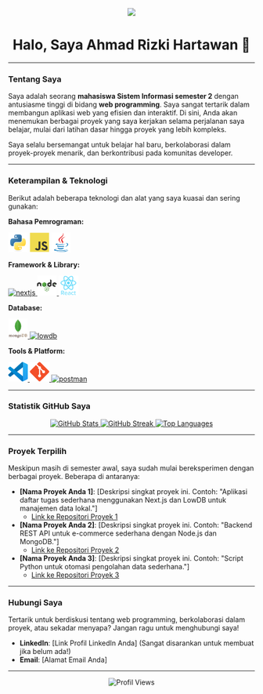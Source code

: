 <div id="header" align="center">
  <img src="https://media.giphy.com/media/M9gbBd9nrX9nDQL0Bt/giphy.gif" width="100"/>
</div>

<div align="center">
  <h1>Halo, Saya Ahmad Rizki Hartawan 👋</h1>
</div>

---

### Tentang Saya

Saya adalah seorang **mahasiswa Sistem Informasi semester 2** dengan antusiasme tinggi di bidang **web programming**. Saya sangat tertarik dalam membangun aplikasi web yang efisien dan interaktif. Di sini, Anda akan menemukan berbagai proyek yang saya kerjakan selama perjalanan saya belajar, mulai dari latihan dasar hingga proyek yang lebih kompleks.

Saya selalu bersemangat untuk belajar hal baru, berkolaborasi dalam proyek-proyek menarik, dan berkontribusi pada komunitas developer.

---

### Keterampilan & Teknologi

Berikut adalah beberapa teknologi dan alat yang saya kuasai dan sering gunakan:

**Bahasa Pemrograman:**
<p align="left">
  <a href="https://www.python.org/" target="_blank" rel="noreferrer"><img src="https://raw.githubusercontent.com/devicons/devicon/master/icons/python/python-original.svg" alt="python" width="40" height="40"/></a>
  <a href="https://developer.mozilla.org/en-US/docs/Web/JavaScript" target="_blank" rel="noreferrer"><img src="https://raw.githubusercontent.com/devicons/devicon/master/icons/javascript/javascript-original.svg" alt="javascript" width="40" height="40"/></a>
  <a href="https://www.java.com" target="_blank" rel="noreferrer"><img src="https://raw.githubusercontent.com/devicons/devicon/master/icons/java/java-original.svg" alt="java" width="40" height="40"/></a>
</p>

**Framework & Library:**
<p align="left">
  <a href="https://nextjs.org/" target="_blank" rel="noreferrer"> <img src="https://cdn.worldvectorlogo.com/logos/nextjs-2.svg" alt="nextjs" width="40" height="40"/> </a>
  <a href="https://nodejs.org/en/" target="_blank" rel="noreferrer"> <img src="https://raw.githubusercontent.com/devicons/devicon/master/icons/nodejs/nodejs-original-wordmark.svg" alt="nodejs" width="40" height="40"/> </a>
  <a href="https://react.dev/" target="_blank" rel="noreferrer"> <img src="https://raw.githubusercontent.com/devicons/devicon/master/icons/react/react-original-wordmark.svg" alt="react" width="40" height="40"/> </a>
</p>

**Database:**
<p align="left">
  <a href="https://www.mongodb.com/" target="_blank" rel="noreferrer"> <img src="https://raw.githubusercontent.com/devicons/devicon/master/icons/mongodb/mongodb-original-wordmark.svg" alt="mongodb" width="40" height="40"/> </a>
  <a href="https://github.com/typicode/lowdb" target="_blank" rel="noreferrer"> <img src="https://raw.githubusercontent.com/npm/node-logo/master/npm-logo-text.svg" alt="lowdb" width="40" height="40"/> </a> </p>

**Tools & Platform:**
<p align="left">
  <a href="https://code.visualstudio.com/" target="_blank" rel="noreferrer"> <img src="https://raw.githubusercontent.com/devicons/devicon/master/icons/vscode/vscode-original.svg" alt="vscode" width="40" height="40"/> </a>
  <a href="https://git-scm.com/" target="_blank" rel="noreferrer"> <img src="https://raw.githubusercontent.com/devicons/devicon/master/icons/git/git-original.svg" alt="git" width="40" height="40"/> </a>
  <a href="https://www.postman.com/" target="_blank" rel="noreferrer"> <img src="https://www.vectorlogo.zone/logos/getpostman/getpostman-icon.svg" alt="postman" width="40" height="40"/> </a>
</p>

---

### Statistik GitHub Saya

<div align="center">
  <a href="https://github.com/anuraghazra/github-readme-stats">
    <img src="https://github-readme-stats.vercel.app/api?username=RyharJr&show_icons=true&theme=radical&hide_border=true" alt="GitHub Stats" />
  </a>
  <a href="https://github.com/anuraghazra/github-readme-stats">
    <img src="https://github-readme-streak-stats.herokuapp.com/?user=RyharJr&theme=radical&hide_border=true" alt="GitHub Streak" />
  </a>
  <a href="https://github.com/anuraghazra/github-readme-stats">
    <img src="https://github-readme-stats.vercel.app/api/top-langs/?username=RyharJr&layout=compact&theme=radical&hide_border=true" alt="Top Languages" />
  </a>
</div>

---

### Proyek Terpilih

Meskipun masih di semester awal, saya sudah mulai bereksperimen dengan berbagai proyek. Beberapa di antaranya:

* **[Nama Proyek Anda 1]**: [Deskripsi singkat proyek ini. Contoh: "Aplikasi daftar tugas sederhana menggunakan Next.js dan LowDB untuk manajemen data lokal."]
    * [Link ke Repositori Proyek 1](https://github.com/RyharJr/[nama-repo-proyek-1])
* **[Nama Proyek Anda 2]**: [Deskripsi singkat proyek ini. Contoh: "Backend REST API untuk e-commerce sederhana dengan Node.js dan MongoDB."]
    * [Link ke Repositori Proyek 2](https://github.com/RyharJr/[nama-repo-proyek-2])
* **[Nama Proyek Anda 3]**: [Deskripsi singkat proyek ini. Contoh: "Script Python untuk otomasi pengolahan data sederhana."]
    * [Link ke Repositori Proyek 3](https://github.com/RyharJr/[nama-repo-proyek-3])

---

### Hubungi Saya

Tertarik untuk berdiskusi tentang web programming, berkolaborasi dalam proyek, atau sekadar menyapa? Jangan ragu untuk menghubungi saya!

* **LinkedIn**: [Link Profil LinkedIn Anda] (Sangat disarankan untuk membuat jika belum ada!)
* **Email**: [Alamat Email Anda]

---

<div align="center">
  <img src="https://komarev.com/ghpvc/?username=RyharJr&label=Profile%20views&color=0e7578&style=flat" alt="Profil Views">
</div>
